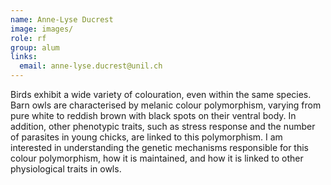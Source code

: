 ```yaml
---
name: Anne-Lyse Ducrest
image: images/
role: rf
group: alum
links:
  email: anne-lyse.ducrest@unil.ch
---
```


Birds exhibit a wide variety of colouration, even within the same species. Barn owls are characterised by melanic colour polymorphism, varying from pure white to reddish brown with black spots on their ventral body. In addition, other phenotypic traits, such as stress response and the number of parasites in young chicks, are linked to this polymorphism. I am interested in understanding the genetic mechanisms responsible for this colour polymorphism, how it is maintained, and how it is linked to other physiological traits in owls.
